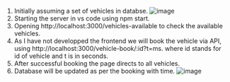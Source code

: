1. Initially assuming a set of vehicles in databse. 
![image](https://github.com/S-Sai-Ganesh/Tasks/assets/118249759/d95014f8-3bbd-4035-ade0-70f0bc9d739c)
2. Starting the server in vs code using npm start. 
3. Opening http://localhost:3000/vehicles-available to check the available vehicles.
4. As I have not developped the frontend we will book the vehicle via API, using http://localhost:3000/vehicle-book/:id?t=ms. where id stands for id of vehicle and t is in seconds.
5. After successful booking the page directs to all vehicles.
6. Database will be updated as per the booking with time.
![image](https://github.com/S-Sai-Ganesh/Tasks/assets/118249759/40cb4c9c-5590-427d-a168-70e96cd1df7d)
